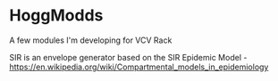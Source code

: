 # HoggModds

A few modules I'm developing for VCV Rack

SIR is an envelope generator based on the SIR Epidemic Model - https://en.wikipedia.org/wiki/Compartmental_models_in_epidemiology
